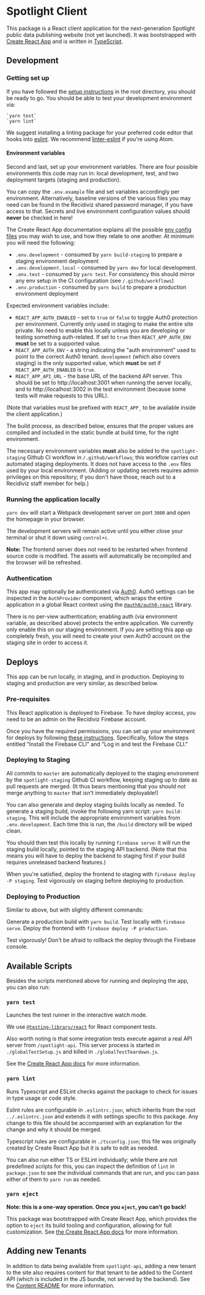 # Spotlight Client

This package is a React client application for the next-generation Spotlight public data publishing website (not yet launched). It was bootstrapped with [Create React App](https://github.com/facebook/create-react-app) and is written in [TypeScript](https://www.typescriptlang.org/docs).

## Development

### Getting set up

If you have followed the [setup instructions](../README.md#getting-set-up) in the root directory, you should be ready to go. You should be able to test your development environment via:

    `yarn test`
    `yarn lint`

We suggest installing a linting package for your preferred code editor that hooks into [eslint](#yarn-lint). We recommend [linter-eslint](https://atom.io/packages/linter-eslint) if you're using Atom.

#### Environment variables

Second and last, set up your environment variables. There are four possible environments this code may run in: local development, test, and two deployment targets (staging and production).

You can copy the `.env.example` file and set variables accordingly per environment. Alternatively, baseline versions of the various files you may need can be found in the Recidiviz shared password manager, if you have access to that. Secrets and live environment configuration values should **never** be checked in here!

The Create React App documentation explains all the possible [env config files](https://create-react-app.dev/docs/adding-custom-environment-variables#what-other-env-files-can-be-used) you may wish to use, and how they relate to one another. At minimum you will need the following:

- `.env.development` - consumed by `yarn build-staging` to prepare a staging environment deployment
- `.env.development.local` - consumed by `yarn dev` for local development.
- `.env.test` - consumed by `yarn test`. For consistency this should mirror any env setup in the CI configuration (see `/.github/workflows`)
- `.env.production` - consumed by `yarn build` to prepare a production environment deployment

Expected environment variables include:

- `REACT_APP_AUTH_ENABLED` - set to `true` or `false` to toggle Auth0 protection per environment. Currently only used in staging to make the entire site private. No need to enable this locally unless you are developing or testing something auth-related. If set to `true` then `REACT_APP_AUTH_ENV` **must** be set to a supported value.
- `REACT_APP_AUTH_ENV` - a string indicating the "auth environment" used to point to the correct Auth0 tenant. `development` (which also covers staging) is the only supported value, which **must** be set if `REACT_APP_AUTH_ENABLED` is `true`.
- `REACT_APP_API_URL` - the base URL of the backend API server. This should be set to http://localhost:3001 when running the server locally, and to http://localhost:3002 in the test environment (because some tests will make requests to this URL).

(Note that variables must be prefixed with `REACT_APP_` to be available inside the client application.)

The build process, as described below, ensures that the proper values are compiled and included in the static bundle at build time, for the right environment.

The necessary environment variables **must** also be added to the `spotlight-staging` Github CI workflow in `/.github/workflows`; this workflow carries out automated staging deployments. It does not have access to the `.env` files used by your local environment. (Adding or updating secrets requires admin privileges on this repository; if you don't have those, reach out to a Recidiviz staff member for help.)

### Running the application locally

`yarn dev` will start a Webpack development server on port `3000` and open the homepage in your browser.

The development servers will remain active until you either close your terminal or shut it down using `control+c`.

**Note:** The frontend server does not need to be restarted when frontend source code is modified. The assets will automatically be recompiled and the browser will be refreshed.

### Authentication

This app may optionally be authenticated via [Auth0](https://auth0.com/). Auth0 settings can be inspected in the `AuthProvider` component, which wraps the entire application in a global React context using the [`@auth0/auth0-react`](https://www.npmjs.com/package/@auth0/auth0-react) library.

There is no per-view authentication; enabling auth (via environment variable, as described above) protects the entire application. We currently only enable this on our staging environment. If you are setting this app up completely fresh, you will need to create your own Auth0 account on the staging site in order to access it.

## Deploys

This app can be run locally, in staging, and in production. Deploying to staging and production are very similar, as described below.

### Pre-requisites

This React application is deployed to Firebase. To have deploy access, you need to be an admin on the Recidiviz Firebase account.

Once you have the required permissions, you can set up your environment for deploys by following [these instructions](https://firebase.google.com/docs/cli?install-cli-mac-linux). Specifically, follow the steps entitled "Install the Firebase CLI" and "Log in and test the Firebase CLI."

### Deploying to Staging

All commits to `master` are automatically deployed to the staging environment by the `spotlight-staging` Github CI workflow, keeping staging up to date as pull requests are merged. (It thus bears mentioning that you should not merge anything to `master` that isn't immediately deployable!)

You can also generate and deploy staging builds locally as needed. To generate a staging build, invoke the following yarn script: `yarn build-staging`. This will include the appropriate environment variables from `.env.development`. Each time this is run, the `/build` directory will be wiped clean.

You should then test this locally by running `firebase serve`: it will run the staging build locally, pointed to the staging API backend. (Note that this means you will have to deploy the backend to staging first if your build requires unreleased backend features.)

When you're satisfied, deploy the frontend to staging with `firebase deploy -P staging`. Test vigorously on staging before deploying to production.

### Deploying to Production

Similar to above, but with slightly different commands:

Generate a production build with `yarn build`. Test locally with `firebase serve`. Deploy the frontend with `firebase deploy -P production`.

Test vigorously! Don't be afraid to rollback the deploy through the Firebase console.

## Available Scripts

Besides the scripts mentioned above for running and deploying the app, you can also run:

### `yarn test`

Launches the test runner in the interactive watch mode.

We use [`@testing-library/react`](https://testing-library.com/docs/react-testing-library/intro) for React component tests.

Also worth noting is that some integration tests execute against a real API server from `/spotlight-api`. This server process is started in `./globalTestSetup.js` and killed in `./globalTestTeardown.js`.

See the [Create React App docs](https://facebook.github.io/create-react-app/docs/running-tests) for more information.

### `yarn lint`

Runs Typescript and ESLint checks against the package to check for issues in type usage or code style.

Eslint rules are configurable in `.eslintrc.json`, which inherits from the root `../.eslintrc.json` and extends it with settings specific to this package. Any change to this file should be accompanied with an explanation for the change and why it should be merged.

Typescript rules are configurable in `./tsconfig.json`; this file was originally created by Create React App but it is safe to edit as needed.

You can also run either TS or ESLint individually; while there are not predefined scripts for this, you can inspect the definition of `lint` in `package.json` to see the individual commands that are run, and you can pass either of them to `yarn run` as needed.

### `yarn eject`

**Note: this is a one-way operation. Once you `eject`, you can’t go back!**

This package was bootstrapped with Create React App, which provides the option to `eject` its build tooling and configuration, allowing for full customization. See [the Create React App docs](https://create-react-app.dev/docs/available-scripts#npm-run-eject) for more information.

## Adding new Tenants

In addition to data being available from `spotlight-api`, adding a new tenant to the site also requires content for that tenant to be added to the Content API (which is included in the JS bundle, not served by the backend). See the [Content README](src/contentApi/README.md) for more information.

